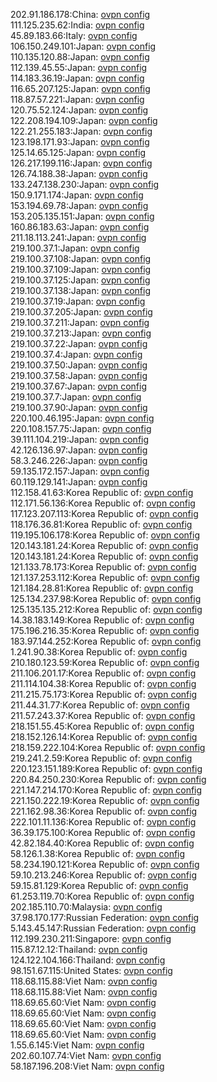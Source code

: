 202.91.186.178:China: [ovpn config](vpn/202_91_186_178.ovpn)  
111.125.235.62:India: [ovpn config](vpn/111_125_235_62.ovpn)  
45.89.183.66:Italy: [ovpn config](vpn/45_89_183_66.ovpn)  
106.150.249.101:Japan: [ovpn config](vpn/106_150_249_101.ovpn)  
110.135.120.88:Japan: [ovpn config](vpn/110_135_120_88.ovpn)  
112.139.45.55:Japan: [ovpn config](vpn/112_139_45_55.ovpn)  
114.183.36.19:Japan: [ovpn config](vpn/114_183_36_19.ovpn)  
116.65.207.125:Japan: [ovpn config](vpn/116_65_207_125.ovpn)  
118.87.57.221:Japan: [ovpn config](vpn/118_87_57_221.ovpn)  
120.75.52.124:Japan: [ovpn config](vpn/120_75_52_124.ovpn)  
122.208.194.109:Japan: [ovpn config](vpn/122_208_194_109.ovpn)  
122.21.255.183:Japan: [ovpn config](vpn/122_21_255_183.ovpn)  
123.198.171.93:Japan: [ovpn config](vpn/123_198_171_93.ovpn)  
125.14.65.125:Japan: [ovpn config](vpn/125_14_65_125.ovpn)  
126.217.199.116:Japan: [ovpn config](vpn/126_217_199_116.ovpn)  
126.74.188.38:Japan: [ovpn config](vpn/126_74_188_38.ovpn)  
133.247.138.230:Japan: [ovpn config](vpn/133_247_138_230.ovpn)  
150.9.171.174:Japan: [ovpn config](vpn/150_9_171_174.ovpn)  
153.194.69.78:Japan: [ovpn config](vpn/153_194_69_78.ovpn)  
153.205.135.151:Japan: [ovpn config](vpn/153_205_135_151.ovpn)  
160.86.183.63:Japan: [ovpn config](vpn/160_86_183_63.ovpn)  
211.18.113.241:Japan: [ovpn config](vpn/211_18_113_241.ovpn)  
219.100.37.1:Japan: [ovpn config](vpn/219_100_37_1.ovpn)  
219.100.37.108:Japan: [ovpn config](vpn/219_100_37_108.ovpn)  
219.100.37.109:Japan: [ovpn config](vpn/219_100_37_109.ovpn)  
219.100.37.125:Japan: [ovpn config](vpn/219_100_37_125.ovpn)  
219.100.37.138:Japan: [ovpn config](vpn/219_100_37_138.ovpn)  
219.100.37.19:Japan: [ovpn config](vpn/219_100_37_19.ovpn)  
219.100.37.205:Japan: [ovpn config](vpn/219_100_37_205.ovpn)  
219.100.37.211:Japan: [ovpn config](vpn/219_100_37_211.ovpn)  
219.100.37.213:Japan: [ovpn config](vpn/219_100_37_213.ovpn)  
219.100.37.22:Japan: [ovpn config](vpn/219_100_37_22.ovpn)  
219.100.37.4:Japan: [ovpn config](vpn/219_100_37_4.ovpn)  
219.100.37.50:Japan: [ovpn config](vpn/219_100_37_50.ovpn)  
219.100.37.58:Japan: [ovpn config](vpn/219_100_37_58.ovpn)  
219.100.37.67:Japan: [ovpn config](vpn/219_100_37_67.ovpn)  
219.100.37.7:Japan: [ovpn config](vpn/219_100_37_7.ovpn)  
219.100.37.90:Japan: [ovpn config](vpn/219_100_37_90.ovpn)  
220.100.46.195:Japan: [ovpn config](vpn/220_100_46_195.ovpn)  
220.108.157.75:Japan: [ovpn config](vpn/220_108_157_75.ovpn)  
39.111.104.219:Japan: [ovpn config](vpn/39_111_104_219.ovpn)  
42.126.136.97:Japan: [ovpn config](vpn/42_126_136_97.ovpn)  
58.3.246.226:Japan: [ovpn config](vpn/58_3_246_226.ovpn)  
59.135.172.157:Japan: [ovpn config](vpn/59_135_172_157.ovpn)  
60.119.129.141:Japan: [ovpn config](vpn/60_119_129_141.ovpn)  
112.158.41.63:Korea Republic of: [ovpn config](vpn/112_158_41_63.ovpn)  
112.171.56.136:Korea Republic of: [ovpn config](vpn/112_171_56_136.ovpn)  
117.123.207.113:Korea Republic of: [ovpn config](vpn/117_123_207_113.ovpn)  
118.176.36.81:Korea Republic of: [ovpn config](vpn/118_176_36_81.ovpn)  
119.195.106.178:Korea Republic of: [ovpn config](vpn/119_195_106_178.ovpn)  
120.143.181.24:Korea Republic of: [ovpn config](vpn/120_143_181_24.ovpn)  
120.143.181.24:Korea Republic of: [ovpn config](vpn/120_143_181_24.ovpn)  
121.133.78.173:Korea Republic of: [ovpn config](vpn/121_133_78_173.ovpn)  
121.137.253.112:Korea Republic of: [ovpn config](vpn/121_137_253_112.ovpn)  
121.184.28.81:Korea Republic of: [ovpn config](vpn/121_184_28_81.ovpn)  
125.134.237.98:Korea Republic of: [ovpn config](vpn/125_134_237_98.ovpn)  
125.135.135.212:Korea Republic of: [ovpn config](vpn/125_135_135_212.ovpn)  
14.38.183.149:Korea Republic of: [ovpn config](vpn/14_38_183_149.ovpn)  
175.196.216.35:Korea Republic of: [ovpn config](vpn/175_196_216_35.ovpn)  
183.97.144.252:Korea Republic of: [ovpn config](vpn/183_97_144_252.ovpn)  
1.241.90.38:Korea Republic of: [ovpn config](vpn/1_241_90_38.ovpn)  
210.180.123.59:Korea Republic of: [ovpn config](vpn/210_180_123_59.ovpn)  
211.106.201.17:Korea Republic of: [ovpn config](vpn/211_106_201_17.ovpn)  
211.114.104.38:Korea Republic of: [ovpn config](vpn/211_114_104_38.ovpn)  
211.215.75.173:Korea Republic of: [ovpn config](vpn/211_215_75_173.ovpn)  
211.44.31.77:Korea Republic of: [ovpn config](vpn/211_44_31_77.ovpn)  
211.57.243.37:Korea Republic of: [ovpn config](vpn/211_57_243_37.ovpn)  
218.151.55.45:Korea Republic of: [ovpn config](vpn/218_151_55_45.ovpn)  
218.152.126.14:Korea Republic of: [ovpn config](vpn/218_152_126_14.ovpn)  
218.159.222.104:Korea Republic of: [ovpn config](vpn/218_159_222_104.ovpn)  
219.241.2.59:Korea Republic of: [ovpn config](vpn/219_241_2_59.ovpn)  
220.123.151.189:Korea Republic of: [ovpn config](vpn/220_123_151_189.ovpn)  
220.84.250.230:Korea Republic of: [ovpn config](vpn/220_84_250_230.ovpn)  
221.147.214.170:Korea Republic of: [ovpn config](vpn/221_147_214_170.ovpn)  
221.150.222.19:Korea Republic of: [ovpn config](vpn/221_150_222_19.ovpn)  
221.162.98.36:Korea Republic of: [ovpn config](vpn/221_162_98_36.ovpn)  
222.101.11.136:Korea Republic of: [ovpn config](vpn/222_101_11_136.ovpn)  
36.39.175.100:Korea Republic of: [ovpn config](vpn/36_39_175_100.ovpn)  
42.82.184.40:Korea Republic of: [ovpn config](vpn/42_82_184_40.ovpn)  
58.126.1.38:Korea Republic of: [ovpn config](vpn/58_126_1_38.ovpn)  
58.234.190.121:Korea Republic of: [ovpn config](vpn/58_234_190_121.ovpn)  
59.10.213.246:Korea Republic of: [ovpn config](vpn/59_10_213_246.ovpn)  
59.15.81.129:Korea Republic of: [ovpn config](vpn/59_15_81_129.ovpn)  
61.253.119.70:Korea Republic of: [ovpn config](vpn/61_253_119_70.ovpn)  
202.185.110.70:Malaysia: [ovpn config](vpn/202_185_110_70.ovpn)  
37.98.170.177:Russian Federation: [ovpn config](vpn/37_98_170_177.ovpn)  
5.143.45.147:Russian Federation: [ovpn config](vpn/5_143_45_147.ovpn)  
112.199.230.211:Singapore: [ovpn config](vpn/112_199_230_211.ovpn)  
115.87.12.12:Thailand: [ovpn config](vpn/115_87_12_12.ovpn)  
124.122.104.166:Thailand: [ovpn config](vpn/124_122_104_166.ovpn)  
98.151.67.115:United States: [ovpn config](vpn/98_151_67_115.ovpn)  
118.68.115.88:Viet Nam: [ovpn config](vpn/118_68_115_88.ovpn)  
118.68.115.88:Viet Nam: [ovpn config](vpn/118_68_115_88.ovpn)  
118.69.65.60:Viet Nam: [ovpn config](vpn/118_69_65_60.ovpn)  
118.69.65.60:Viet Nam: [ovpn config](vpn/118_69_65_60.ovpn)  
118.69.65.60:Viet Nam: [ovpn config](vpn/118_69_65_60.ovpn)  
118.69.65.60:Viet Nam: [ovpn config](vpn/118_69_65_60.ovpn)  
1.55.6.145:Viet Nam: [ovpn config](vpn/1_55_6_145.ovpn)  
202.60.107.74:Viet Nam: [ovpn config](vpn/202_60_107_74.ovpn)  
58.187.196.208:Viet Nam: [ovpn config](vpn/58_187_196_208.ovpn)  
